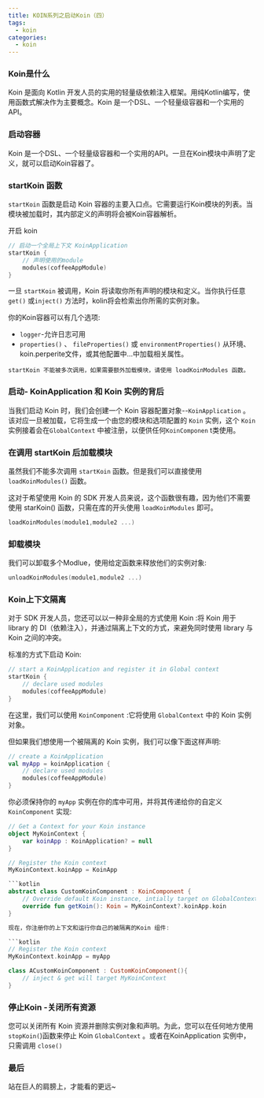 ```yaml
---
title: KOIN系列之启动Koin（四）
tags:
  - koin
categories:
  - koin
---
```


### Koin是什么

Koin 是面向 Kotlin 开发人员的实用的轻量级依赖注入框架。用纯Kotlin编写，使用函数式解决作为主要概念。Koin 是一个DSL、一个轻量级容器和一个实用的API。

### 启动容器

Koin 是一个DSL、一个轻量级容器和一个实用的API。一旦在Koin模块中声明了定义，就可以启动Koin容器了。

### startKoin 函数

`startKoin` 函数是启动 Koin 容器的主要入口点。它需要运行Koin模块的列表。当模块被加载时，其内部定义的声明将会被Koin容器解析。

开启 koin

```kotlin
// 启动一个全局上下文 KoinApplication
startKoin {
    // 声明使用的module
    modules(coffeeAppModule)
}
```

一旦 `startKoin` 被调用，Koin 将读取你所有声明的模块和定义。当你执行任意 `get()` 或`inject()` 方法时，kolin将会检索出你所需的实例对象。

你的Koin容器可以有几个选项:

- `logger`-允许日志可用
- `properties()` 、 `fileProperties()` 或 `environmentProperties()` 从环境、koin.perperite文件，或其他配置中…中加载相关属性。

`startKoin 不能被多次调用，如果需要额外加载模块，请使用 loadKoinModules 函数。`

### 启动- KoinApplication 和 Koin 实例的背后

当我们启动 Koin 时，我们会创建一个
Koin 容器配置对象--`KoinApplication` 。 该对应一旦被加载，它将生成一个由您的模块和选项配置的 `Koin` 实例，这个 `Koin` 实例接着会在`GlobalContext` 中被注册，以便供任何`KoinComponen` t类使用。

### 在调用 startKoin 后加载模块

虽然我们不能多次调用 `startKoin` 函数。但是我们可以直接使用 `loadKoinModules()` 函数。

这对于希望使用 Koin 的 SDK 开发人员来说，这个函数很有趣，因为他们不需要使用 starKoin() 函数，只需在库的开头使用 `loadKoinModules` 即可。

```kotlin
loadKoinModules(module1,module2 ...)
```

### 卸载模块

我们可以卸载多个Modlue，使用给定函数来释放他们的实例对象:

```kotlin
unloadKoinModules(module1,module2 ...)
```

### Koin上下文隔离

对于 SDK 开发人员，您还可以以一种非全局的方式使用 Koin :将 Koin 用于 library 的 DI（依赖注入），并通过隔离上下文的方式，来避免同时使用 library 与 Koin 之间的冲突。

标准的方式下启动 Koin:

```kotlin
// start a KoinApplication and register it in Global context
startKoin {
    // declare used modules
    modules(coffeeAppModule)
}
```

在这里，我们可以使用 `KoinComponent` :它将使用 `GlobalContext` 中的 Koin 实例对象。

但如果我们想使用一个被隔离的 Koin 实例，我们可以像下面这样声明:

```kotlin
// create a KoinApplication
val myApp = koinApplication {
    // declare used modules
    modules(coffeeAppModule)
}
```

你必须保持你的 `myApp` 实例在你的库中可用，并将其传递给你的自定义 `KoinComponent` 实现:

```kotlin
// Get a Context for your Koin instance
object MyKoinContext {
    var koinApp : KoinApplication? = null
}

// Register the Koin context
MyKoinContext.koinApp = KoinApp

```kotlin
abstract class CustomKoinComponent : KoinComponent {
    // Override default Koin instance, intially target on GlobalContext to yours
    override fun getKoin(): Koin = MyKoinContext?.koinApp.koin
}

现在，你注册你的上下文和运行你自己的被隔离的Koin 组件:

```kotlin
// Register the Koin context
MyKoinContext.koinApp = myApp

class ACustomKoinComponent : CustomKoinComponent(){
    // inject & get will target MyKoinContext
}

```

### 停止Koin -关闭所有资源

您可以关闭所有 Koin 资源并删除实例对象和声明。为此，您可以在任何地方使用 `stopKoin(`)函数来停止 Koin `GlobalContext` 。或者在KoinApplication 实例中，只需调用 `close()`

### 最后

站在巨人的肩膀上，才能看的更远~
